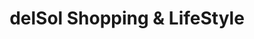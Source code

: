 ---
title: "delSol Shopping & LifeStyle"
url: /asuncion/delsol-shopping-y-lifestyle/
shop: centro comercial
---